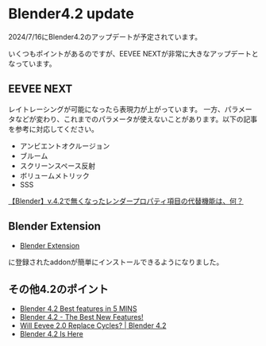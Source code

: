 # Blender4.2 update

2024/7/16にBlender4.2のアップデートが予定されています。

いくつもポイントがあるのですが、EEVEE NEXTが非常に大きなアップデートとなっています。

## EEVEE NEXT
レイトレーシングが可能になったら表現力が上がっています。
一方、パラメータなどが変わり、これまでのパラメータが使えないことがあります。以下の記事を参考に対応してください。
- アンビエントオクルージョン
- ブルーム
- スクリーンスペース反射
- ボリュームメトリック
- SSS

[【Blender】v.4.2で無くなったレンダープロパティ項目の代替機能は、何？](https://note.com/info_/n/na01c2e84de2f)

## Blender Extension
- [Blender Extension](https://extensions.blender.org/)

に登録されたaddonが簡単にインストールできるようになりました。

## その他4.2のポイント
- [Blender 4.2 Best features in 5 MINS](https://www.youtube.com/watch?v=ST2_eFRcKwQ)
- [Blender 4.2 - The Best New Features!](https://www.youtube.com/watch?v=lf0dteL4Wxg)
- [Will Eevee 2.0 Replace Cycles? | Blender 4.2](https://www.youtube.com/watch?v=K8Gc5ys5Ba8)
- [Blender 4.2 Is Here](https://www.youtube.com/watch?v=S3phJ3GDb7o)